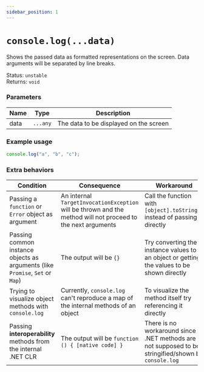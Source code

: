 ```yaml
---
sidebar_position: 1
---
```


# `console.log(...data)`

Shows the passed data as formatted representations on the screen. Data arguments will be separated by line breaks.

Status: `unstable` <br />
Returns: `void`

### Parameters

| Name | Type | Description |
| ---- | ---- | ----------- |
| data | `...any` | The data to be displayed on the screen |

### Example usage

```ts
console.log("a", "b", "c");
```

### Extra behaviors

| Condition | Consequence | Workaround |
| --------- | ----------- | ---------- |
| Passing a `function` or `Error` object as argument | An internal `TargetInvocationException` will be thrown and the method will not proceed to the next arguments | Call the function with `[object].toString()` instead of passing directly |
| Passing common instance objects as arguments (like `Promise`, `Set` or `Map`)  | The output will be `{}` | Try converting the instance values to an object or getting the values to be shown directly |
| Trying to visualize object methods with `console.log` | Currently, `console.log` can't reproduce a map of the internal methods of an object | To visualize the method itself try referencing it directly |
| Passing **interoperability** methods from the internal .NET CLR  | The output will be `function () { [native code] }` | There is no workaround since .NET methods are not supposed to be stringified/shown by `console.log` |